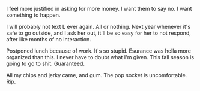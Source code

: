 I feel more justified in asking for more money. I want them to say no. I want something to happen.

I will probably not text L ever again. All or nothing. Next year whenever it's safe to go outside, and I ask her out, it'll be so easy for her to not respond, after like months of no interaction.

Postponed lunch because of work. It's so stupid. Esurance was hella more organized than this. I never have to doubt what I'm given. This fall season is going to go to shit. Guaranteed.

All my chips and jerky came, and gum. The pop socket is uncomfortable. Rip.
